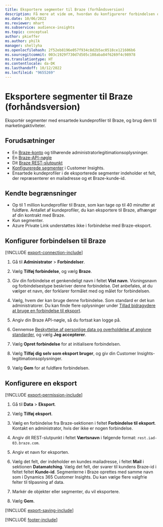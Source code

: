 ```yaml
---
title: Eksportere segmenter til Braze (forhåndsversion)
description: Få mere at vide om, hvordan du konfigurerer forbindelsen og eksporterer til Braze.
ms.date: 10/06/2022
ms.reviewer: mhart
ms.subservice: audience-insights
ms.topic: conceptual
author: pkieffer
ms.author: philk
manager: shellyha
ms.openlocfilehash: 2f52eb8196e057f934c8d2b5ac0518ce121606b6
ms.sourcegitcommit: 003c1929f730d7d505c108aba84f6269f4c98978
ms.translationtype: HT
ms.contentlocale: da-DK
ms.lasthandoff: 10/12/2022
ms.locfileid: "9655269"
---
```

# <a name="export-segments-to-braze-preview"></a>Eksportere segmenter til Braze (forhåndsversion)

Eksportér segmenter med ensartede kundeprofiler til Braze, og brug dem til marketingaktiviteter.

## <a name="prerequisites"></a>Forudsætninger

- En [Braze-konto](https://www.braze.com/) og tilhørende administratorlegitimationsoplysninger.
- En [Braze-API-nøgle](https://www.braze.com/docs/api/basics/)
- Dit [Braze REST-slutpunkt](https://www.braze.com/docs/api/basics/#api-definitions) 
- [Konfigurerede segmenter](segments.md) i Customer Insights.
- Ensartede kundeprofiler i de eksporterede segmenter indeholder et felt, der repræsenterer en mailadresse og et Braze-kunde-id.

## <a name="known-limitations"></a>Kendte begrænsninger

- Op til 1 million kundeprofiler til Braze, som kan tage op til 40 minutter at fuldføre. Antallet af kundeprofiler, du kan eksportere til Braze, afhænger af din kontrakt med Braze.
- Kun segmenter.
- Azure Private Link understøttes ikke i forbindelse med Braze-eksport.

## <a name="set-up-connection-to-braze"></a>Konfigurer forbindelsen til Braze

[!INCLUDE [export-connection-include](includes/export-connection-admn.md)]

1. Gå til **Administrator** > **Forbindelser**.

1. Vælg **Tilføj forbindelse**, og vælg **Braze**.

1. Giv din forbindelse et genkendeligt navn i feltet **Vist navn**. Visningsnavn og forbindelsestype beskriver denne forbindelse. Det anbefales, at du vælger et navn, der forklarer formålet med og målet for forbindelsen.

1. Vælg, hvem der kan bruge denne forbindelse. Som standard er det kun administratorer. Du kan finde flere oplysninger under [Tillad bidragydere at bruge en forbindelse til eksport](connections.md#allow-contributors-to-use-a-connection-for-exports).

1. Angiv din Braze API-nøgle, så du fortsat kan logge på.

1. Gennemse [Beskyttelse af personlige data og overholdelse af angivne standarder](connections.md#data-privacy-and-compliance), og vælg **Jeg accepterer**.

1. Vælg **Opret forbindelse** for at initialisere forbindelsen.

1. Vælg **Tilføj dig selv som eksport bruger**, og giv din Customer Insights-legitimationsoplysninger.

1. Vælg **Gem** for at fuldføre forbindelsen.

## <a name="configure-an-export"></a>Konfigurere en eksport

[!INCLUDE [export-permission-include](includes/export-permission.md)]

1. Gå til **Data** > **Eksport**.

1. Vælg **Tilføj eksport**.

1. Vælg en forbindelse fra Braze-sektionen i feltet **Forbindelse til eksport**. Kontakt en administrator, hvis der ikke er nogen forbindelse.

1. Angiv dit REST-slutpunkt i feltet **Værtsnavn** i følgende format: `rest.iad-03.braze.com`.

1. Angiv et navn for eksporten.

1. Vælg det felt, der indeholder en kundes mailadresse, i feltet **Mail** i sektionen **Datamatching**. Vælg det felt, der svarer til kundens Braze-id i feltet feltet **Kunde-id**. Segmenterne i Braze oprettes med samme navn som i Dynamics 365 Customer Insights. Du kan vælge flere valgfrie felter til tilpasning af data.

1. Markér de objekter eller segmenter, du vil eksportere.

1. Vælg **Gem**.

[!INCLUDE [export-saving-include](includes/export-saving.md)]

[!INCLUDE [footer-include](includes/footer-banner.md)]
